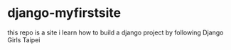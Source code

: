 # django-myfirstsite

this repo is a site i learn how to build a django project by following Django Girls Taipei

